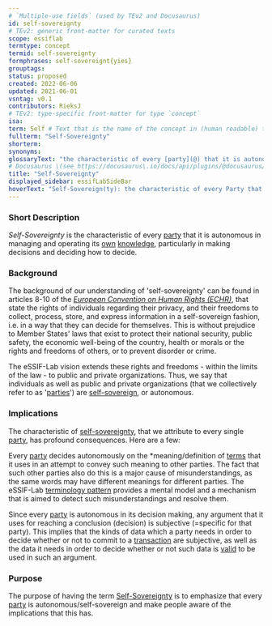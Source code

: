 ```yaml
---
# `Multiple-use fields` (used by TEv2 and Docusaurus)
id: self-sovereignty
# TEv2: generic front-matter for curated texts
scope: essiflab
termtype: concept
termid: self-sovereignty
formphrases: self-sovereignt{yies}
grouptags:
status: proposed
created: 2022-06-06
updated: 2021-06-01
vsntag: v0.1
contributors: RieksJ
# TEv2: type-specific front-matter for type `concept`
isa:
term: Self # Text that is the name of the concept in (human readable) texts.
fullterm: "Self-Sovereignty"
shorterm:
synonyms:
glossaryText: "the characteristic of every [party](@) that it is autonomous in managing and operating its [own](@) [knowledge](@), particularly in making decisions and deciding how to decide."
# Docusaurus \(see https://docusaurus\.io/docs/api/plugins/@docusaurus/plugin-content-docs#markdown-front-matter\):
title: "Self-Sovereignty"
displayed_sidebar: essifLabSideBar
hoverText: "Self-Sovereign(ty): the characteristic of every Party that it is autonomous in managing and operating its own Knowledge, particularly in making decisions and deciding how to decide."
---
```


### Short Description
*Self-Sovereignty* is the characteristic of every [party](@) that it is autonomous in managing and operating its [own](@) [knowledge](@), particularly in making decisions and deciding how to decide.

### Background
The background of our understanding of 'self-sovereignty' can be found in articles 8-10 of the [*European Convention on Human Rights (ECHR)*](https://www.echr.coe.int/Pages/home.aspx?p=basictexts/convention), that state the rights of individuals regarding their privacy, and their freedoms to collect, process, store, and express information in a self-sovereign fashion, i.e. in a way that they can decide for themselves. This is without prejudice to Member States' laws that exist to protect their national security, public safety, the economic well-being of the country, health or morals or the rights and freedoms of others, or to prevent disorder or crime.

The eSSIF-Lab vision extends these rights and freedoms - within the limits of the law - to public and private organizations. Thus, we say that individuals as well as public and private organizations (that we collectively refer to as '[parties](@)') are [self-sovereign](@), or autonomous.

### Implications
The characteristic of [self-sovereignty](@), that we attribute to every single [party](@), has profound consequences. Here are a few:

Every [party](@) decides autonomously on the *meaning/definition of [terms](@) that it uses in an attempt to convey such meaning to other parties. The fact that such other parties also do this is a major cause of misunderstandings, as the same words may have different meanings for different parties. The eSSIF-Lab [terminology pattern](pattern-terminology@) provides a mental model and a mechanism that is aimed to detect such misunderstandings and resolve them.

Since every [party](@) is autonomous in its decision making, any argument that it uses for reaching a conclusion (decision) is subjective (=specific for that party). This implies that the kinds of data which a party needs in order to decide whether or not to commit to a [transaction](@) are subjective, as well as the data it needs in order to decide whether or not such data is [valid](@) to be used in such an argument.

### Purpose
The purpose of having the term [Self-Sovereignty](@) is to emphasize that every [party](@) is autonomous/self-sovereign and make people aware of the implications that this has.
